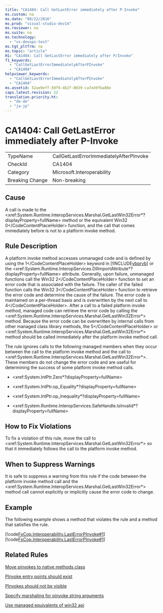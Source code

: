 ```yaml
---
title: "CA1404: Call GetLastError immediately after P-Invoke"
ms.custom: na
ms.date: "09/22/2016"
ms.prod: "visual-studio-dev14"
ms.reviewer: na
ms.suite: na
ms.technology: 
  - "vs-devops-test"
ms.tgt_pltfrm: na
ms.topic: "article"
H1: "CA1404: Call GetLastError immediately after P/Invoke"
f1_keywords: 
  - "CallGetLastErrorImmediatelyAfterPInvoke"
  - "CA1404"
helpviewer_keywords: 
  - "CallGetLastErrorImmediatelyAfterPInvoke"
  - "CA1404"
ms.assetid: 52ae9eff-50f9-4b2f-8039-ca7e49fba88e
caps.latest.revision: 22
translation.priority.ht: 
  - "de-de"
  - "ja-jp"
---
```

# CA1404: Call GetLastError immediately after P-Invoke
|||  
|-|-|  
|TypeName|CallGetLastErrorImmediatelyAfterPInvoke|  
|CheckId|CA1404|  
|Category|Microsoft.Interoperability|  
|Breaking Change|Non-breaking|  
  
## Cause  
 A call is made to the \<xref:System.Runtime.InteropServices.Marshal.GetLastWin32Error*?displayProperty=fullName> method or the equivalent Win32 <CodeContentPlaceHolder>0\</CodeContentPlaceHolder> function, and the call that comes immediately before is not to a platform invoke method.  
  
## Rule Description  
 A platform invoke method accesses unmanaged code and is defined by using the <CodeContentPlaceHolder>1\</CodeContentPlaceHolder> keyword in [!INCLUDE[vbprvb](../vs140/includes/vbprvb_md.md)] or the \<xref:System.Runtime.InteropServices.DllImportAttribute*?displayProperty=fullName> attribute. Generally, upon failure, unmanaged functions call the Win32 <CodeContentPlaceHolder>2\</CodeContentPlaceHolder> function to set an error code that is associated with the failure. The caller of the failed function calls the Win32 <CodeContentPlaceHolder>3\</CodeContentPlaceHolder> function to retrieve the error code and determine the cause of the failure. The error code is maintained on a per-thread basis and is overwritten by the next call to <CodeContentPlaceHolder>4\</CodeContentPlaceHolder>. After a call to a failed platform invoke method, managed code can retrieve the error code by calling the \<xref:System.Runtime.InteropServices.Marshal.GetLastWin32Error*> method. Because the error code can be overwritten by internal calls from other managed class library methods, the <CodeContentPlaceHolder>5\</CodeContentPlaceHolder> or \<xref:System.Runtime.InteropServices.Marshal.GetLastWin32Error*> method should be called immediately after the platform invoke method call.  
  
 The rule ignores calls to the following managed members when they occur between the call to the platform invoke method and the call to \<xref:System.Runtime.InteropServices.Marshal.GetLastWin32Error*>. These members do not change the error code and are useful for determining the success of some platform invoke method calls.  
  
-   \<xref:System.IntPtr.Zero*?displayProperty=fullName>  
  
-   \<xref:System.IntPtr.op_Equality*?displayProperty=fullName>  
  
-   \<xref:System.IntPtr.op_Inequality*?displayProperty=fullName>  
  
-   \<xref:System.Runtime.InteropServices.SafeHandle.IsInvalid*?displayProperty=fullName>  
  
## How to Fix Violations  
 To fix a violation of this rule, move the call to \<xref:System.Runtime.InteropServices.Marshal.GetLastWin32Error*> so that it immediately follows the call to the platform invoke method.  
  
## When to Suppress Warnings  
 It is safe to suppress a warning from this rule if the code between the platform invoke method call and the \<xref:System.Runtime.InteropServices.Marshal.GetLastWin32Error*> method call cannot explicitly or implicitly cause the error code to change.  
  
## Example  
 The following example shows a method that violates the rule and a method that satisfies the rule.  
  
 [!code[FxCop.Interoperability.LastErrorPInvoke#1](../vs140/codesnippet/VisualBasic/ca1404--call-getlasterror-immediately-after-p-invoke_1.vb)]
[!code[FxCop.Interoperability.LastErrorPInvoke#1](../vs140/codesnippet/CSharp/ca1404--call-getlasterror-immediately-after-p-invoke_1.cs)]  
  
## Related Rules  
 [Move pinvokes to native methods class](../vs140/ca1060--move-p-invokes-to-nativemethods-class.md)  
  
 [PInvoke entry points should exist](../vs140/ca1400--p-invoke-entry-points-should-exist.md)  
  
 [PInvokes should not be visible](../vs140/ca1401--p-invokes-should-not-be-visible.md)  
  
 [Specify marshaling for pinvoke string arguments](../vs140/ca2101--specify-marshaling-for-p-invoke-string-arguments.md)  
  
 [Use managed equivalents of win32 api](../vs140/ca2205--use-managed-equivalents-of-win32-api.md)